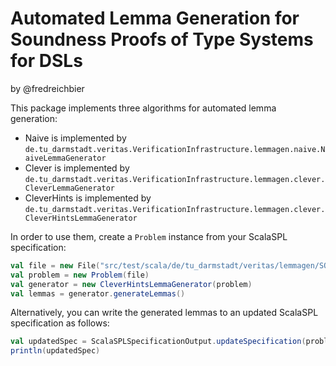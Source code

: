# Automated Lemma Generation for Soundness Proofs of Type Systems for DSLs

by @fredreichbier

This package implements three algorithms for automated lemma generation:

 * Naive is implemented by ``de.tu_darmstadt.veritas.VerificationInfrastructure.lemmagen.naive.NaiveLemmaGenerator``
 * Clever is implemented by ``de.tu_darmstadt.veritas.VerificationInfrastructure.lemmagen.clever.CleverLemmaGenerator``
 * CleverHints is implemented by ``de.tu_darmstadt.veritas.VerificationInfrastructure.lemmagen.clever.CleverHintsLemmaGenerator``
 
In order to use them, create a ``Problem`` instance from your ScalaSPL specification:

```scala
val file = new File("src/test/scala/de/tu_darmstadt/veritas/lemmagen/SQLSpecAnnotated.scala")
val problem = new Problem(file)
val generator = new CleverHintsLemmaGenerator(problem)
val lemmas = generator.generateLemmas()
```

Alternatively, you can write the generated lemmas to an updated ScalaSPL specification as follows:
```scala
val updatedSpec = ScalaSPLSpecificationOutput.updateSpecification(problem, generator)
println(updatedSpec)
```